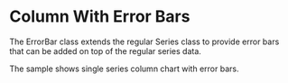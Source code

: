 Column With Error Bars
======================

The ErrorBar class extends the regular Series class to provide error bars that can be added on top of the regular series data.

The sample shows single series column chart with error bars.